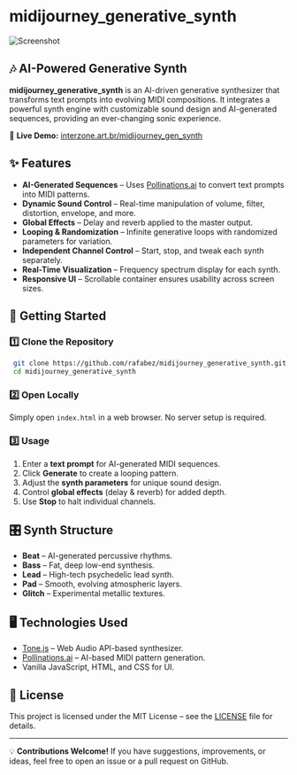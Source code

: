 # midijourney_generative_synth

![Screenshot](https://www.interzone.art.br/midijourney_gen_synth/ss_mgs.webp)

## 🎶 AI-Powered Generative Synth

**midijourney_generative_synth** is an AI-driven generative synthesizer that transforms text prompts into evolving MIDI compositions. It integrates a powerful synth engine with customizable sound design and AI-generated sequences, providing an ever-changing sonic experience.

🔗 **Live Demo:** [interzone.art.br/midijourney_gen_synth](https://www.interzone.art.br/midijourney_gen_synth/)

## ✨ Features
- **AI-Generated Sequences** – Uses [Pollinations.ai](https://pollinations.ai/) to convert text prompts into MIDI patterns.
- **Dynamic Sound Control** – Real-time manipulation of volume, filter, distortion, envelope, and more.
- **Global Effects** – Delay and reverb applied to the master output.
- **Looping & Randomization** – Infinite generative loops with randomized parameters for variation.
- **Independent Channel Control** – Start, stop, and tweak each synth separately.
- **Real-Time Visualization** – Frequency spectrum display for each synth.
- **Responsive UI** – Scrollable container ensures usability across screen sizes.

## 🚀 Getting Started

### 1️⃣ Clone the Repository
```sh
 git clone https://github.com/rafabez/midijourney_generative_synth.git
 cd midijourney_generative_synth
```

### 2️⃣ Open Locally
Simply open `index.html` in a web browser. No server setup is required.

### 3️⃣ Usage
1. Enter a **text prompt** for AI-generated MIDI sequences.
2. Click **Generate** to create a looping pattern.
3. Adjust the **synth parameters** for unique sound design.
4. Control **global effects** (delay & reverb) for added depth.
5. Use **Stop** to halt individual channels.

## 🎛️ Synth Structure
- **Beat** – AI-generated percussive rhythms.
- **Bass** – Fat, deep low-end synthesis.
- **Lead** – High-tech psychedelic lead synth.
- **Pad** – Smooth, evolving atmospheric layers.
- **Glitch** – Experimental metallic textures.

## 🖥️ Technologies Used
- [Tone.js](https://tonejs.github.io/) – Web Audio API-based synthesizer.
- [Pollinations.ai](https://pollinations.ai/) – AI-based MIDI pattern generation.
- Vanilla JavaScript, HTML, and CSS for UI.

## 📝 License
This project is licensed under the MIT License – see the [LICENSE](LICENSE) file for details.

---
💡 **Contributions Welcome!** If you have suggestions, improvements, or ideas, feel free to open an issue or a pull request on GitHub.

